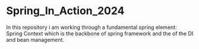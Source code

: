 # Spring_In_Action_2024
In this repository i am working through a fundamental spring element: Spring Context which is the backbone of spring framework and the of the DI and bean management.
